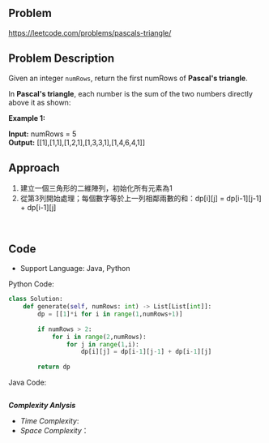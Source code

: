 ## Problem

https://leetcode.com/problems/pascals-triangle/

## Problem Description

Given an integer `numRows`, return the first numRows of **Pascal's triangle**.

In **Pascal's triangle**, each number is the sum of the two numbers directly above it as shown:

**Example 1:**

**Input:** numRows = 5  <br>
**Output:** [[1],[1,1],[1,2,1],[1,3,3,1],[1,4,6,4,1]]



## Approach
1. 建立一個三角形的二維陣列，初始化所有元素為1
2. 從第3列開始處理；每個數字等於上一列相鄰兩數的和：dp[i][j] = dp[i-1][j-1] + dp[i-1][j]

<br>




## Code

- Support Language: Java, Python

Python Code:

```py
class Solution:
    def generate(self, numRows: int) -> List[List[int]]:
        dp = [[1]*i for i in range(1,numRows+1)]
        
        if numRows > 2:
            for i in range(2,numRows):
                for j in range(1,i):
                    dp[i][j] = dp[i-1][j-1] + dp[i-1][j]
        
        return dp
```

Java Code:

```

```

**_Complexity Anlysis_**

- _Time Complexity_: 
- _Space Complexity_：
